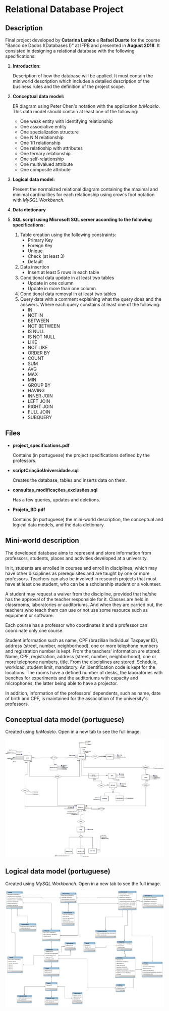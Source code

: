 # Relational Database Project


## Description

Final project developed by **Catarina Lenice** e **Rafael Duarte** for the course "Banco de Dados I(Databases I)" at IFPB and presented in **August 2018**. It consisted in designing a relational database with the following specifications:

1. **Introduction:**

    Description of how the database will be applied. It must contain the miniworld description which includes a detailed description of the business rules and the definition of the project scope.

2. **Conceptual data model:**
    
    ER diagram using Peter Chen's notation with the application *brModelo*. This data model should contain at least one of the following:

    *   One weak entity with identifying relationship
    *   One associative entity
    *   One specialization structure
    *   One N:N relationship
    *   One 1:1 relationship
    *   One relatioship with attributes
    *   One ternary relationship
    *   One self-relationship
    *   One multivalued attribute
    *   One composite attribute

3. **Logical data model:**

    Present the normalized relational diagram containing the maximal and minimal cardinalities for each relationship using crow's foot notation with *MySQL Workbench*.      

4. **Data dictionary**
5. **SQL script using Microsoft SQL server according to the following specifications:**
    1. Table creation using the following constraints:
        * Primary Key
        * Foreign Key
        * Unique
        * Check (at least 3)
        * Default 
    2.  Data insertion
         * Insert at least 5 rows in each table
    3. Conditional data update in at least two tables
         * Update in one column
         * Update in more than one column
    4. Conditional data removal in at least two tables
    5. Query data with a comment explaining what the query does and the answers. Where each query constains at least one of the following:
        * IN
        * NOT IN
        * BETWEEN
        * NOT BETWEEN
        * IS NULL
        * IS NOT NULL
        * LIKE
        * NOT LIKE
        * ORDER BY
        * COUNT
        * SUM
        * AVG
        * MAX
        * MIN
        * GROUP BY
        * HAVING
        * INNER JOIN
        * LEFT JOIN
        * RIGHT JOIN
        * FULL JOIN
        * SUBQUERY


## Files

* **project_specifications.pdf**

    Contains (in portuguese) the project specifications defined by the professors.

* **scriptCriaçãoUniversidade.sql** 

    Creates the database, tables and inserts data on them.

* **consultas_modificações_exclusões.sql** 

    Has a few queries, updates and deletions.

* **Projeto_BD.pdf** 
  
    Contains (in portuguese) the mini-world description, the conceptual and logical data models, and the data dictionary. 

## Mini-world description

The developed database aims to represent and store information from professors, students, places and activities developed at a university.

In it, students are enrolled in courses and enroll in disciplines, which may have other disciplines as prerequisites and are taught by one or more professors. Teachers can also be involved in research projects that must have at least one student, who can be a scholarship student or a volunteer.

A student may request a waiver from the discipline, provided that he/she has the approval of the teacher responsible for it. Classes are held in classrooms, laboratories or auditoriums. And when they are carried out, the teachers who teach them can use or not use some resource such as equipment or software.

Each course has a professor who coordinates it and a professor can coordinate only one course.

Student information such as name, CPF (brazilian Individual Taxpayer ID), address (street, number, neighborhood), one or more telephone numbers and registration number is kept. From the teachers' information are stored: Name, CPF, registration, address (street, number, neighborhood), one or more telephone numbers, title. From the disciplines are stored: Schedule, workload, student limit, mandatory. An identification code is kept for the locations. The rooms have a defined number of desks, the laboratories with benches for experiments and the auditoriums with capacity and microphones, the latter being able to have a projector.

In addition, information of the professors' dependents, such as name, date of birth and CPF, is maintained for the association of the university's professors.


## Conceptual data model (portuguese)

Created using *brModelo*. Open in a new tab to see the full image.

![Conceptual data model](/media/conceitual.png)

## Logical data model (portuguese)

Created using *MySQL Workbench*. Open in a new tab to see the full image.

![Logical data model](/media/logico.png)